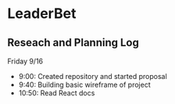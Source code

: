 # LeaderBet

## Reseach and Planning Log
Friday 9/16
* 9:00: Created repository and started proposal
* 9:40: Building basic wireframe of project
* 10:50: Read React docs